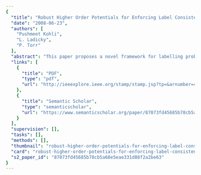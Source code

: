 ```yaml
---
{
  "title": "Robust Higher Order Potentials for Enforcing Label Consistency",
  "date": "2008-06-23",
  "authors": [
    "Pushmeet Kohli",
    "L. Ladicky",
    "P. Torr"
  ],
  "abstract": "This paper proposes a novel framework for labelling problems which is able to combine multiple segmentations in a principled manner. Our method is based on higher order conditional random fields and uses potentials defined on sets of pixels (image segments) generated using unsupervised segmentation algorithms. These potentials enforce label consistency in image regions and can be seen as a generalization of the commonly used pairwise contrast sensitive smoothness potentials. The higher order potential functions used in our framework take the form of the Robust Pn model and are more general than the Pn Potts model recently proposed by Kohli et al. We prove that the optimal swap and expansion moves for energy functions composed of these potentials can be computed by solving a st-mincut problem. This enables the use of powerful graph cut based move making algorithms for performing inference in the framework. We test our method on the problem of multi-class object segmentation by augmenting the conventional crf used for object segmentation with higher order potentials defined on image regions. Experiments on challenging data sets show that integration of higher order potentials quantitatively and qualitatively improves results leading to much better definition of object boundaries. We believe that this method can be used to yield similar improvements for many other labelling problems.",
  "links": [
    {
      "title": "PDF",
      "type": "pdf",
      "url": "http://ieeexplore.ieee.org/stamp/stamp.jsp?tp=&arnumber=4587417"
    },
    {
      "title": "Semantic Scholar",
      "type": "semanticscholar",
      "url": "https://www.semanticscholar.org/paper/87073fd45685b78cb5a68e5eae331d88f2a2be63"
    }
  ],
  "supervision": [],
  "tasks": [],
  "methods": [],
  "thumbnail": "robust-higher-order-potentials-for-enforcing-label-consistency-thumb.jpg",
  "card": "robust-higher-order-potentials-for-enforcing-label-consistency-card.jpg",
  "s2_paper_id": "87073fd45685b78cb5a68e5eae331d88f2a2be63"
}
---
```



